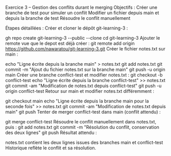 Exercice 3 – Gestion des conflits durant le merging
Objectifs :
Créer une branche de test pour simuler un conflit
Modifier un fichier depuis main et depuis la branche de test
Résoudre le conflit manuellement

Étapes détaillées :
Créer et cloner le dépôt git-learning-3 :

gh repo create git-learning-3 --public --clone
cd git-learning-3
Ajouter le remote vue que le depot est déjà créer :
git remote add origin https://github.com/nawaratou/git-learning-3.git
Créer le fichier notes.txt sur main :

echo "Ligne écrite depuis la branche main" > notes.txt
git add notes.txt
git commit -m "Ajout du fichier notes.txt sur la branche main"
git push -u origin main
Créer une branche conflict-test et modifier notes.txt :
git checkout -b conflict-test
echo "Ligne écrite depuis la branche conflict-test" >> notes.txt
git commit -am "Modification de notes.txt depuis conflict-test"
git push -u origin conflict-test
Retour sur main et modifier notes.txt différemment :

git checkout main
echo "Ligne écrite depuis la branche main pour la seconde fois" >> notes.txt
git commit -am "Modification de notes.txt depuis main"
git push
Tenter de merger conflict-test dans main (conflit attendu) :

git merge conflict-test
Résoudre le conflit manuellement dans notes.txt, puis :
git add notes.txt
git commit -m "Résolution du conflit, conservation des deux lignes"
git push
Résultat attendu :

notes.txt contient les deux lignes issues des branches main et conflict-test
Historique reflète le conflit et sa résolution.
